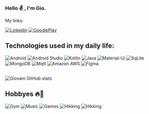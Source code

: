 ### Hello ✌️ , I'm Gio. 

My links:

[![Linkedin](https://img.shields.io/badge/LinkedIn-0077B5?style=for-the-badge&logo=linkedin&logoColor=white)](https://www.linkedin.com/in/giovani-colombarolli/)
[![GooglePlay](https://img.shields.io/badge/Google_Play-414141?style=for-the-badge&logo=google-play&logoColor=white)]()


## Technologies used in my daily life:
<div style="display: inline_block">
  <img align="center" alt="Android" src="https://img.shields.io/badge/Android-3DDC84.svg?style=for-the-badge&logo=Android&logoColor=white" />
  <img align="center" alt="Android Studio" src="https://img.shields.io/badge/Android_Studio-3DDC84?style=for-the-badge&logo=android-studio&logoColor=white" />
  <img align="center" alt="Kotlin" src="https://img.shields.io/badge/Kotlin-7F52FF.svg?style=for-the-badge&logo=Kotlin&logoColor=white" />
  <img align="center" alt="Java" src="https://img.shields.io/badge/Java-ED8B00?style=for-the-badge&logo=openjdk&logoColor=white" />
  <img align="center" alt="Material-Ui" src="https://img.shields.io/badge/Material--UI-0081CB?style=for-the-badge&logo=material-ui&logoColor=white" />
  <img align="center" alt="SqLite" src="https://img.shields.io/badge/SQLite-07405E?style=for-the-badge&logo=sqlite&logoColor=white" />
  <img align="center" alt="MongoDB" src="https://img.shields.io/badge/MongoDB-4EA94B?style=for-the-badge&logo=mongodb&logoColor=white" />
  <img align="center" alt="Mqtt" src="https://img.shields.io/badge/MQTT-660066.svg?style=for-the-badge&logo=MQTT&logoColor=white" />
  <img align="center" alt="Amazon AWS" src="https://img.shields.io/badge/Amazon_AWS-FF9900?style=for-the-badge&logo=amazonaws&logoColor=white" />
  <img align="center" alt="Figma" src="https://img.shields.io/badge/Figma-F24E1E?style=for-the-badge&logo=figma&logoColor=white" />
  <br>
  <br>

  ![Giovani GitHub stats](https://github-readme-stats.vercel.app/api?username=giocolombarolli&show_icons=true&theme=tokyonight)

## Hobbyes 🔥🚀
<div style="display: inline_block">
  
  <img align="center" alt="Gym" src="https://img.shields.io/badge/🏋️‍♂️-GYM-1511E0.svg?style=for-the-badge" />
  <img align="center" alt="Music" src="https://img.shields.io/badge/🎸-Music-e31945.svg?style=for-the-badge" />
  <img align="center" alt="Games" src="https://img.shields.io/badge/🧙‍♂️-Games-6f6ac2.svg?style=for-the-badge" />
  <img align="center" alt="Hikking" src="https://img.shields.io/badge/🏃‍♂️-Hikking-FFFF00.svg?style=for-the-badge" />
  <img align="center" alt="Hikking" src="https://img.shields.io/badge/📜-Study-C5A5E0.svg?style=for-the-badge" />
</div><br/>
